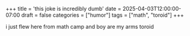 +++
title = 'this joke is incredibly dumb'
date = 2025-04-03T12:00:00-07:00
draft = false
categories = ["humor"]
tags = ["math", "toroid"]
+++

i just flew here from math camp and boy are my arms toroid